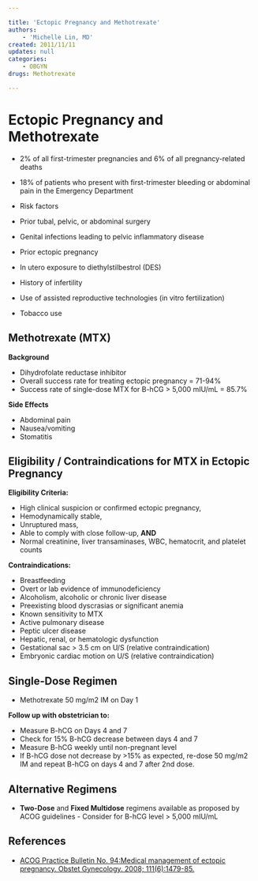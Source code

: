 ```yaml
---

title: 'Ectopic Pregnancy and Methotrexate'
authors:
    - 'Michelle Lin, MD'
created: 2011/11/11
updates: null
categories:
    - OBGYN
drugs: Methotrexate

---
```




# Ectopic Pregnancy and Methotrexate

-   2% of all first-trimester pregnancies and 6% of all pregnancy-related deaths
-   18% of patients who present with first-trimester bleeding or abdominal pain in the Emergency Department
-   Risk factors

  - Prior tubal, pelvic, or abdominal surgery
  - Genital infections leading to pelvic inflammatory disease
  - Prior ectopic pregnancy
  - In utero exposure to diethylstilbestrol (DES)
  - History of infertility
  - Use of assisted reproductive technologies (in vitro fertilization)
  - Tobacco use

## Methotrexate (MTX)

**Background**

-   Dihydrofolate reductase inhibitor
-   Overall success rate for treating ectopic pregnancy = 71-94%
-   Success rate of single-dose MTX for B-hCG &gt; 5,000 mIU/mL = 85.7% 

**Side Effects**
-   Abdominal pain
-   Nausea/vomiting
-   Stomatitis    

## Eligibility / Contraindications for MTX in Ectopic Pregnancy

**Eligibility Criteria:**

-   High clinical suspicion or confirmed ectopic pregnancy,
-   Hemodynamically stable,
-   Unruptured mass,
-   Able to comply with close follow-up, **AND**
-   Normal creatinine, liver transaminases, WBC, hematocrit, and platelet counts 

**Contraindications:**
-   Breastfeeding
-   Overt or lab evidence of immunodeficiency
-   Alcoholism, alcoholic or chronic liver disease
-   Preexisting blood dyscrasias or significant anemia 
-   Known sensitivity to MTX
-   Active pulmonary disease
-   Peptic ulcer disease
-   Hepatic, renal, or hematologic dysfunction
-   Gestational sac &gt; 3.5 cm on U/S (relative contraindication) 
-   Embryonic cardiac motion on U/S (relative contraindication) 

## Single-Dose Regimen

-   <span class="drug">Methotrexate</span> 50 mg/m2 IM on Day 1

**Follow up with obstetrician to:**
-   Measure B-hCG on Days 4 and 7
-   Check for 15% B-hCG decrease between days 4 and 7
-   Measure B-hCG weekly until non-pregnant level
-   If B-hCG dose not decrease by &gt;15% as expected, re-dose 50 mg/m2 IM and repeat B-hCG on days 4 and 7 after 2nd dose. 

## Alternative Regimens

-   **Two-Dose** and **Fixed Multidose** regimens available as proposed by ACOG guidelines - Consider for B-hCG level &gt; 5,000 mIU/mL

## References

-   [ACOG Practice Bulletin No. 94:Medical management of ectopic pregnancy. Obstet Gynecology. 2008; 111(6):1479-85.](http://www.ncbi.nlm.nih.gov/pubmed/18515537)
